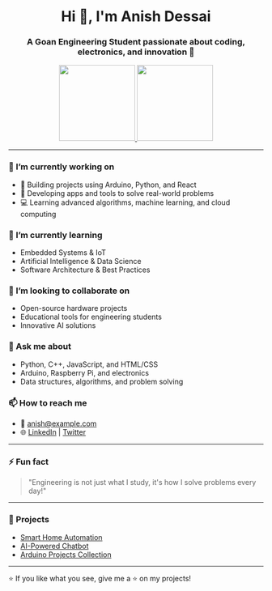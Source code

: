 <h1 align="center">Hi 👋, I'm Anish Dessai</h1>
<h3 align="center">A Goan Engineering Student passionate about coding, electronics, and innovation 🚀</h3>

<div align="center">
  <a href="https://github.com/AnishDessai">
    <img height="150em" src="https://github-readme-stats.vercel.app/api?username=AnishDessai&show_icons=true&theme=radical&include_all_commits=true&count_private=true"/>
    <img height="150em" src="https://github-readme-stats.vercel.app/api/top-langs/?username=AnishDessai&layout=compact&theme=radical"/>
  </a>
</div>

---

### 🔭 I’m currently working on
- 🔧 Building projects using Arduino, Python, and React
- 📱 Developing apps and tools to solve real-world problems
- 💻 Learning advanced algorithms, machine learning, and cloud computing

### 🌱 I’m currently learning
- Embedded Systems & IoT
- Artificial Intelligence & Data Science
- Software Architecture & Best Practices

### 👯 I’m looking to collaborate on
- Open-source hardware projects
- Educational tools for engineering students
- Innovative AI solutions

### 💬 Ask me about
- Python, C++, JavaScript, and HTML/CSS
- Arduino, Raspberry Pi, and electronics
- Data structures, algorithms, and problem solving

### 📫 How to reach me
- 📧 anish@example.com
- 🌐 [LinkedIn](https://www.linkedin.com/in/anish-dessai) | [Twitter](https://twitter.com/anishdessai)

---

### ⚡ Fun fact
> "Engineering is not just what I study, it's how I solve problems every day!"

---

### 📂 Projects
- [Smart Home Automation](https://github.com/AnishDessai/smart-home-automation)
- [AI-Powered Chatbot](https://github.com/AnishDessai/ai-chatbot)
- [Arduino Projects Collection](https://github.com/AnishDessai/arduino-projects)

---

⭐ If you like what you see, give me a ⭐ on my projects!

